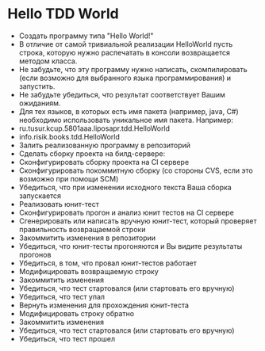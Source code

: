 # Hello TDD World

 * Создать программу типа "Hello World!"
  * В отличие от самой тривиальной реализации HelloWorld пусть строка, которую нужно распечатать в консоли возвращается методом класса.
  * Не забудьте, что эту программу нужно написать, скомпилировать (если возможно для выбранного языка программирования) и запустить.
  * Не забудьте убедиться, что результат соответствует Вашим ожиданиям.
  * Для тех языков, в которых есть имя пакета (например, java, C#) необходимо использовать уникальное имя пакета. Например:
   * ru.tusur.kcup.5801aaa.liposapr.tdd.HelloWorld
   * info.risik.books.tdd.HelloWorld
 * Залить реализованную программу в репозиторий
 * Сделать сборку проекта на билд-сервере:
 * Сконфигурировать сборку проекта на CI сервере
  * Сконфигурировать покоммитную сборку (со стороны CVS, если это возможно при помощи SCM)
  * Убедиться, что при изменении исходного текста Ваша сборка запускается
 * Реализовать юнит-тест
  * Сконфигурировать прогон и анализ юнит тестов на CI сервере
  * Сгенерировать или написать вручную юнит-тест, который проверяет правильность возвращаемой строки
  * Закоммитить изменения в репозитории
  * Убедиться, что юнит-тесты прогоняются и Вы видите результаты прогонов
 * Убедиться, в том, что провал юнит-тестов работает
  * Модифицировать возвращаемую строку
  * Закоммитить изменения
  * Убедиться, что тест стартовался (или стартовать его вручную)
  * Убедиться, что тест упал
 * Вернуть изменения для прохождения юнит-теста
  * Модифицировать строку обратно
  * Закоммитить изменения
  * Убедиться, что тест стартовался (или стартовать его вручную)
  * Убедиться, что тест прошел
